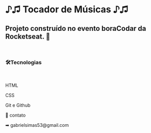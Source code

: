 # ♪♫ Tocador de Músicas ♪♫

## Projeto construído no evento boraCodar da Rocketseat. 🚀
</br>

### 🛠Tecnologias
</br>

 <p>HTML</p>
 <p>CSS</p>
 <p>Git e Github</p>
 <p>📩 contato</p>
 </p>➡ gabrielsimas53@gmail.com
